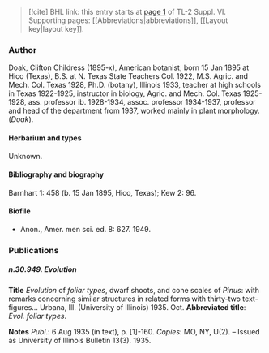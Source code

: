 > [!cite] BHL link: this entry starts at [page 1](https://www.biodiversitylibrary.org/item/103835#page/11/mode/1up) of TL-2 Suppl. VI.
> Supporting pages: [[Abbreviations|abbreviations]], [[Layout key|layout key]].

### Author

Doak, Clifton Childress (1895-x), American botanist, born 15 Jan 1895 at Hico (Texas), B.S. at N. Texas State Teachers Col. 1922, M.S. Agric. and Mech. Col. Texas 1928, Ph.D. (botany), Illinois 1933, teacher at high schools in Texas 1922-1925, instructor in biology, Agric. and Mech. Col. Texas 1925-1928, ass. professor ib. 1928-1934, assoc. professor 1934-1937, professor and head of the department from 1937, worked mainly in plant morphology. (*Doak*).

#### Herbarium and types

Unknown.

#### Bibliography and biography

Barnhart 1: 458 (b. 15 Jan 1895, Hico, Texas); Kew 2: 96.

#### Biofile

- Anon., Amer. men sci. ed. 8: 627. 1949.

### Publications

##### n.30.949. Evolution

**Title**
*Evolution* of *foliar types*, dwarf shoots, and cone scales of *Pinus*: with remarks concerning similar structures in related forms with thirty-two text-figures... Urbana, Ill. (University of Illinois) 1935. Oct.
**Abbreviated title**: *Evol. foliar types*.

**Notes**
*Publ*.: 6 Aug 1935 (in text), p. \[1\]-160. *Copies*: MO, NY, U(2). – Issued as University of Illinois Bulletin 13(3). 1935.

